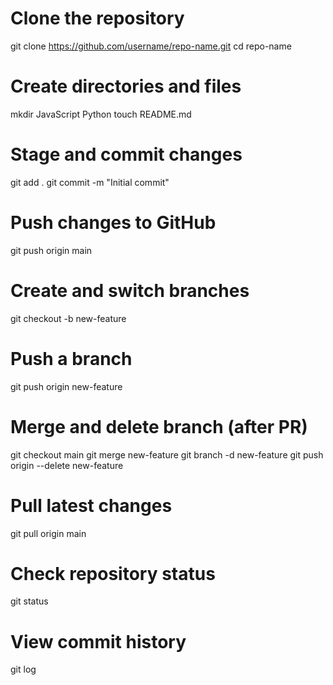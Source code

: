 # Clone the repository
git clone https://github.com/username/repo-name.git
cd repo-name

# Create directories and files
mkdir JavaScript Python
touch README.md

# Stage and commit changes
git add .
git commit -m "Initial commit"

# Push changes to GitHub
git push origin main

# Create and switch branches
git checkout -b new-feature

# Push a branch
git push origin new-feature

# Merge and delete branch (after PR)
git checkout main
git merge new-feature
git branch -d new-feature
git push origin --delete new-feature

# Pull latest changes
git pull origin main

# Check repository status
git status

# View commit history
git log
